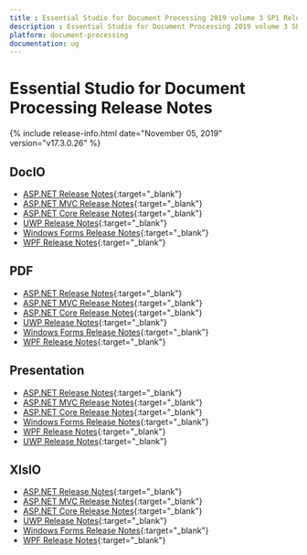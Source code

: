```yaml
---
title : Essential Studio for Document Processing 2019 volume 3 SP1 Release Notes  
description : Essential Studio for Document Processing 2019 volume 3 SP1 Release Notes  
platform: document-processing
documentation: ug
---
```


# Essential Studio for Document Processing  Release Notes  

{% include release-info.html date="November 05, 2019" version="v17.3.0.26" %} 

## DocIO

* [ASP.NET Release Notes](/aspnet/release-notes/v17.3.0.26#docio){:target="_blank"}
* [ASP.NET MVC Release Notes](/aspnetmvc/release-notes/v17.3.0.26#docio){:target="_blank"}
* [ASP.NET Core Release Notes](/aspnet-core/release-notes/v17.3.0.26#docio){:target="_blank"}
* [UWP Release Notes](/uwp/release-notes/v17.3.0.26#docio){:target="_blank"}
* [Windows Forms Release Notes](/windowsforms/release-notes/v17.3.0.26#docio){:target="_blank"}
* [WPF Release Notes](/wpf/release-notes/v17.3.0.26#docio){:target="_blank"}


## PDF

* [ASP.NET Release Notes](/aspnet/release-notes/v17.3.0.26#pdf){:target="_blank"}
* [ASP.NET MVC Release Notes](/aspnetmvc/release-notes/v17.3.0.26#pdf){:target="_blank"}
* [ASP.NET Core Release Notes](/aspnet-core/release-notes/v17.3.0.26#pdf){:target="_blank"}
* [UWP Release Notes](/uwp/release-notes/v17.3.0.26#pdf){:target="_blank"}
* [Windows Forms Release Notes](/windowsforms/release-notes/v17.3.0.26#pdf){:target="_blank"}
* [WPF Release Notes](/wpf/release-notes/v17.3.0.26#pdf){:target="_blank"}


## Presentation

* [ASP.NET Release Notes](/aspnet/release-notes/v17.3.0.26#presentation){:target="_blank"}
* [ASP.NET MVC Release Notes](/aspnetmvc/release-notes/v17.3.0.26#presentation){:target="_blank"}
* [ASP.NET Core Release Notes](/aspnet-core/release-notes/v17.3.0.26#presentation){:target="_blank"}
* [Windows Forms Release Notes](/windowsforms/release-notes/v17.3.0.26#presentation){:target="_blank"}
* [WPF Release Notes](/wpf/release-notes/v17.3.0.26#presentation){:target="_blank"}
* [UWP Release Notes](/uwp/release-notes/v17.3.0.26#presentation){:target="_blank"}


## XlsIO

* [ASP.NET Release Notes](/aspnet/release-notes/v17.3.0.26#xlsio){:target="_blank"}
* [ASP.NET MVC Release Notes](/aspnetmvc/release-notes/v17.3.0.26#xlsio){:target="_blank"}
* [ASP.NET Core Release Notes](/aspnet-core/release-notes/v17.3.0.26#xlsio){:target="_blank"}
* [UWP Release Notes](/uwp/release-notes/v17.3.0.26#xlsio){:target="_blank"}
* [Windows Forms Release Notes](/windowsforms/release-notes/v17.3.0.26#xlsio){:target="_blank"}
* [WPF Release Notes](/wpf/release-notes/v17.3.0.26#xlsio){:target="_blank"}